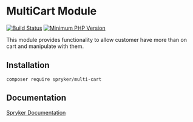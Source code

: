 # MultiCart Module
[![Build Status](https://travis-ci.org/spryker/multi-cart.svg)](https://travis-ci.org/spryker/multi-cart)
[![Minimum PHP Version](https://img.shields.io/badge/php-%3E%3D%207.3-8892BF.svg)](https://php.net/)

This module provides functionality to allow customer have more than on cart and manipulate with them.

## Installation

```
composer require spryker/multi-cart
```

## Documentation

[Spryker Documentation](https://academy.spryker.com/developing_with_spryker/module_guide/modules.html)
